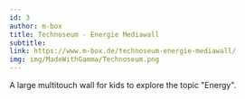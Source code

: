 ```yaml
---
id: 3
author: m-box
title: Technoseum - Energie Mediawall
subtitle:
link: https://www.m-box.de/technoseum-energie-mediawall/
img: img/MadeWithGamma/Technoseum.png
---
```

A large multitouch wall for kids to explore the topic "Energy".
